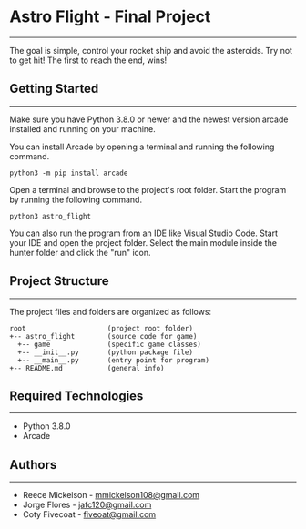 # Astro Flight - Final Project
---
The goal is simple, control your rocket ship and avoid the asteroids. Try not to get hit! The first to reach the end, wins! 

## Getting Started
---
Make sure you have Python 3.8.0 or newer and the newest version arcade installed and running on your machine. 

You can install Arcade by opening a terminal 
and running the following command.
```
python3 -m pip install arcade
```
Open a terminal and browse to the project's root folder. Start the program by 
running the following command.
```
python3 astro_flight
```
You can also run the program from an IDE like Visual Studio Code. Start your IDE 
and open the project folder. Select the main module inside the hunter folder and 
click the "run" icon.

## Project Structure
---
The project files and folders are organized as follows:
```
root                    (project root folder)
+-- astro_flight        (source code for game)
  +-- game              (specific game classes)
  +-- __init__.py       (python package file)
  +-- __main__.py       (entry point for program)
+-- README.md           (general info)
```

## Required Technologies
---
* Python 3.8.0
* Arcade

## Authors
---
* Reece Mickelson - mmickelson108@gmail.com
* Jorge Flores - jafc120@gmail.com
* Coty Fivecoat - fiveoat@gmail.com
